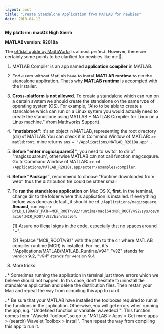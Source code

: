 ```yaml
---
layout: post
title: "Create Standalone Application from MATLAB for newbies"
date: 2018-04-12
---
```


**My platform: macOS High Sierra**


**MATLAB version: R2018a**


The [official guide by MathWorks](https://www.mathworks.com/help/compiler/create-and-install-a-standalone-application-from-matlab-code.html) is almost perfect. However, there are certainly some points to be clarified for newbies like me :honeybee:.

1. MATLAB Compiler is an app named **application compiler** in MATLAB.

2. End-users without MatLab have to install **MATLAB runtime** to run the standalone application. That's why **MATLAB runtime** is accompied with the installer.

3. **Cross-platform is not allowed**. To create a standalone which can run on a certain system we should create the standalone on the same type of operating system (OS). For example, "Also to be able to create a standalone which can run on a Linux system you would actually need to create the standalone using MATLAB + MATLAB Compiler for Linux on a Linux machine." (from Mathworks Support).

4. **"matlabroot"**: it's an object in MATLAB, representing the root directory (dir) of MATLAB. You can check it in Command Window of MATLAB: `>> matlabroot`, mine returns `ans = '/Applications/MATLAB_R2018a.app' `.

5. **Before "enter magicsquare(5)"**, you need to switch to dir of "magicsquare.m", otherwise MATLAB can not call function magicsqaure. Go to Command Window of MATLAB: `>> cd /Applications/MATLAB_R2018a.app/extern/examples/compiler`.

6. **Before "Package"**, recommend to choose "Runtime downloaded from web", thus the distribution file could be rather small.

7. To **run the standalone application** on Mac OS X, **first**, in the terminal, change dir to the folder where this application is installed. If everything before was done as default, it should be `cd /Applications/magicsquare`. **Second**, run `export DYLD_LIBRARY_PATH=MCR_ROOT/v92/runtime/maci64:MCR_ROOT/v92/sys/os/maci64:MCR_ROOT/v92/bin/maci64`. 

    (1) Assure no illegal signs in the code, especially that no spaces around "="; 

    (2) Replace "MCR_ROOT/v92" with the path to the dir where MATLAB compiler runtime (MCR) is installed. For me, it's "/Applications/MATLAB/MATLAB_Runtime/v94". "v92" stands for version 9.2, "v94" stands for version 9.4.

8. More tricks:

..* Sometimes running the application in terminal just throw errors which we believe should not happen. In this case, don't hesitate to uninstall the standalone application and delete the distribution files. Then restart your Mac and repeat the way from compiling this app to run it.

..* Be sure that your MATLAB have installed the toolboxes required to run all the functions in the application. Otherwise, you will get errors when running the app, e.g. "Undefined function or variable 'wavedec3'". This function comes from "Wavelet Toolbox", so go to "MATLAB > Apps > Get more apps > (search) Wavelet Toolbox > install". Then repeat the way from compiling this app to run it.
